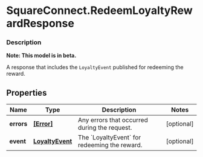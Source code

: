 # SquareConnect.RedeemLoyaltyRewardResponse

### Description
**Note: This model is in beta.**

A response that includes the `LoyaltyEvent` published for redeeming the reward.

## Properties
Name | Type | Description | Notes
------------ | ------------- | ------------- | -------------
**errors** | [**[Error]**](Error.md) | Any errors that occurred during the request. | [optional] 
**event** | [**LoyaltyEvent**](LoyaltyEvent.md) | The &#x60;LoyaltyEvent&#x60; for redeeming the reward. | [optional] 


